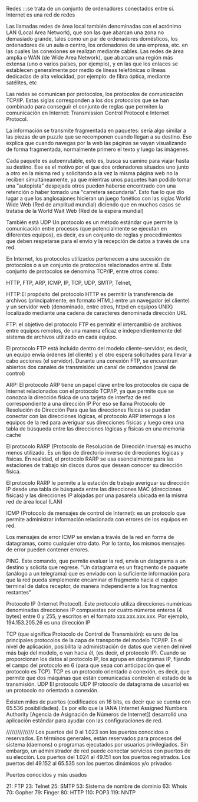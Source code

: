 Redes :::se trata de un conjunto de ordenadores conectados entre sí. Internet es una red de redes

Las llamadas redes de área local también denominadas con el acrónimo LAN (Local Area Network), que son las que abarcan una zona no demasiado grande, tales como un par de ordenadores domésticos, los ordenadores de un aula o centro, los ordenadores de una empresa, etc. en las cuales las conexiones se realizan mediante cables.
Las redes de área amplia o WAN (de Wide Area Network), que abarcan una región más extensa (uno o varios países, por ejemplo), y en las que los enlaces se establecen generalmente por medio de líneas telefónicas o líneas dedicadas de alta velocidad, por ejemplo: de fibra óptica, mediante satélites, etc

Las redes se comunican por protocolos, los protocolos de comunicación TCP/IP. Estas siglas corresponden a los dos protocolos que se han combinado para conseguir el conjunto de reglas que permiten la comunicación en Internet: Transmission Control Protocol e Internet Protocol. 


La información se transmite fragmentada en paquetes: sería algo similar a las piezas de un puzzle que se recomponen cuando llegan a su destino. Eso explica que cuando navegas por la web las páginas se vayan visualizando de forma fragmentada, normalmente primero el texto y luego las imágenes.

Cada paquete es autoenrutable, esto es, busca su camino para viajar hasta su destino. Ese es el motivo por el que dos ordenadores situados uno junto a otro en la misma red y solicitando a la vez la misma página web no la reciben simultáneamente, ya que mientras unos paquetes han podido tomar una "autopista" despejada otros pueden haberse encontrado con una retención o haber tomado una "carretera secundaria". Esto fue lo que dio lugar a que los anglosajones hicieran un juego fonético con las siglas World Wide Web (Red de amplitud mundial) diciendo que en muchos casos se trataba de la World Wait Web (Red de la espera mundial)

También está UDP 
Un protocolo es un método estándar que permite la comunicación entre procesos (que potencialmente se ejecutan en diferentes equipos), es decir, es un conjunto de reglas y procedimientos que deben respetarse para el envío y la recepción de datos a través de una red. 

En Internet, los protocolos utilizados pertenecen a una sucesión de protocolos o a un conjunto de protocolos relacionados entre sí. Este conjunto de protocolos se denomina TCP/IP, entre otros como:

HTTP, FTP, ARP, ICMP, IP, TCP, UDP, SMTP, Telnet,

HTTP:El propósito del protocolo HTTP es permitir la transferencia de archivos (principalmente, en formato HTML) entre un navegador (el cliente) y un servidor web (denominado, entre otros, httpd en equipos UNIX) localizado mediante una cadena de caracteres denominada dirección URL

FTP: el  objetivo del protocolo FTP es permitir el intercambio de archivos entre equipos remotos, de una manera eficaz e independientemente del sistema de archivos utilizado en cada equipo. 

El protocolo FTP está incluido dentro del modelo cliente-servidor, es decir, un equipo envía órdenes (el cliente) y el otro espera solicitudes para llevar a cabo acciones (el servidor).
Durante una conexión FTP, se encuentran abiertos dos canales de transmisión: un canal de comandos (canal de control)

ARP: El protocolo ARP tiene un papel clave entre los protocolos de capa de Internet relacionados con el protocolo TCP/IP, ya que permite que se conozca la dirección física de una tarjeta de interfaz de red correspondiente a una dirección IP Por eso se llama Protocolo de Resolución de Dirección
Para que las direcciones físicas se puedan conectar con las direcciones lógicas, el protocolo ARP interroga a los equipos de la red para averiguar sus direcciones físicas y luego crea una tabla de búsqueda entre las direcciones lógicas y físicas en una memoria cache

El protocolo RARP (Protocolo de Resolución de Dirección Inversa) es mucho menos utilizado. Es un tipo de directorio inverso de direcciones lógicas y físicas.
En realidad, el protocolo RARP se usa esencialmente para las estaciones de trabajo sin discos duros que desean conocer su dirección física.

El protocolo RARP le permite a la estación de trabajo averiguar su dirección IP desde una tabla de búsqueda entre las direcciones MAC (direcciones físicas) y las direcciones IP alojadas por una pasarela ubicada en la misma red de área local (LAN)

ICMP (Protocolo de mensajes de control de Internet): es un protocolo que permite administrar información relacionada con errores de los equipos en red.

Los mensajes de error ICMP se envían a través de la red en forma de datagramas, como cualquier otro dato. Por lo tanto, los mismos mensajes de error pueden contener errores. 

PING. Este comando, que permite evaluar la red, envía un datagrama a un destino y solicita que regrese. 
"Un datagrama es un fragmento de paquete (análogo a un telegrama) que es enviado con la suficiente información para que la red pueda simplemente encaminar el fragmento hacia el equipo terminal de datos receptor, de manera independiente a los fragmentos restantes"

Protocolo IP (Internet Protocol). Este protocolo utiliza direcciones numéricas denominadas direcciones IP compuestas por cuatro números enteros (4 bytes) entre 0 y 255, y escritos en el formato xxx.xxx.xxx.xxx. Por ejemplo, 194.153.205.26 es una dirección IP

TCP (que significa Protocolo de Control de Transmisión): es uno de los principales protocolos de la capa de transporte del modelo TCP/IP. En el nivel de aplicación, posibilita la administración de datos que vienen del nivel más bajo del modelo, o van hacia él, (es decir, el protocolo IP). Cuando se proporcionan los datos al protocolo IP, los agrupa en datagramas IP, fijando el campo del protocolo en 6 (para que sepa con anticipación que el protocolo es TCP). TCP es un protocolo orientado a conexión, es decir, que permite que dos máquinas que están comunicadas controlen el estado de la transmisión.
UDP
El protocolo UDP (Protocolo de datagrama de usuario) es un protocolo no orientado a conexión.

Existen miles de puertos (codificados en 16 bits, es decir que se cuenta con 65.536 posibilidades). Es por ello que la IANA (Internet Assigned Numbers Authority [Agencia de Asignación de Números de Internet]) desarrolló una aplicación estándar para ayudar con las configuraciones de red.

///////////////
Los puertos del 0 al 1.023 son los puertos conocidos o reservados. En términos generales, están reservados para procesos del sistema (daemons) o programas ejecutados por usuarios privilegiados. Sin embargo, un administrador de red puede conectar servicios con puertos de su elección. Los puertos del 1.024 al 49.151 son los puertos registrados. Los puertos del 49.152 al 65.535 son los puertos dinámicos y/o privados

Puertos conocidos y más usados 

21:	FTP
23: Telnet
25: SMTP
53: Sistema de nombre de dominio
63: Whois
70: Gopher
79: Finger
80: HTTP
110: POP3
119: NNTP
